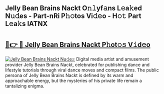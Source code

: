 ## Jelly Bean Brains Nackt O𝚗𝚕yf𝚊ns L𝚎a𝚔ed N𝚞𝚍es - Part-nRi P𝚑𝚘tos Vi𝚍𝚎o - H𝚘𝚝 Part L𝚎a𝚔s lATNX

# <h2><a href="http://kf1g2g.oniu.top/?m=Jelly+Bean+Brains+Nackt">🔗👉 🔴 Jelly Bean Brains Nackt P𝚑ot𝚘𝚜 V𝚒d𝚎o</a></h2>

[![Jelly Bean Brains Nackt Nu𝚍e𝚜](https://i.imgur.com/0qMVB7G.gif)](http://kf1g2g.oniu.top/?m=Jelly+Bean+Brains+Nackt)
Digital media artist and amusement provider Jelly Bean Brains Nackt, celebrated for publishing dance and lifestyle tutorials through viral dance moves and compact films. The public persona of Jelly Bean Brains Nackt is defined by its warm and approachable energy, but the mysteries of his private life remain a tantalizing enigma.  
